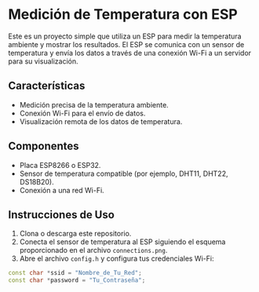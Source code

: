 # Medición de Temperatura con ESP

Este es un proyecto simple que utiliza un ESP para medir la temperatura ambiente y mostrar los resultados. El ESP se comunica con un sensor de temperatura y envía los datos a través de una conexión Wi-Fi a un servidor para su visualización.

## Características

- Medición precisa de la temperatura ambiente.
- Conexión Wi-Fi para el envío de datos.
- Visualización remota de los datos de temperatura.

## Componentes

- Placa ESP8266 o ESP32.
- Sensor de temperatura compatible (por ejemplo, DHT11, DHT22, DS18B20).
- Conexión a una red Wi-Fi.

## Instrucciones de Uso

1. Clona o descarga este repositorio.
2. Conecta el sensor de temperatura al ESP siguiendo el esquema proporcionado en el archivo `connections.png`.
3. Abre el archivo `config.h` y configura tus credenciales Wi-Fi:

```cpp
const char *ssid = "Nombre_de_Tu_Red";
const char *password = "Tu_Contraseña";
